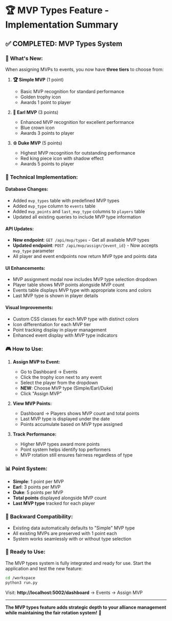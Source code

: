 # 🏆 MVP Types Feature - Implementation Summary

## ✅ **COMPLETED: MVP Types System**

### 🎯 **What's New:**
When assigning MVPs to events, you now have **three tiers** to choose from:

1. **🏆 Simple MVP** (1 point)
   - Basic MVP recognition for standard performance
   - Golden trophy icon
   - Awards 1 point to player

2. **👑 Earl MVP** (3 points)  
   - Enhanced MVP recognition for excellent performance
   - Blue crown icon
   - Awards 3 points to player

3. **♔ Duke MVP** (5 points)
   - Highest MVP recognition for outstanding performance
   - Red king piece icon with shadow effect
   - Awards 5 points to player

### 🔧 **Technical Implementation:**

#### Database Changes:
- Added `mvp_types` table with predefined MVP types
- Added `mvp_type` column to `events` table
- Added `mvp_points` and `last_mvp_type` columns to `players` table
- Updated all existing queries to include MVP type information

#### API Updates:
- **New endpoint**: `GET /api/mvp/types` - Get all available MVP types
- **Updated endpoint**: `POST /api/mvp/assign/{event_id}` - Now accepts `mvp_type` parameter
- All player and event endpoints now return MVP type and points data

#### UI Enhancements:
- MVP assignment modal now includes MVP type selection dropdown
- Player table shows MVP points alongside MVP count
- Events table displays MVP type with appropriate icons and colors
- Last MVP type is shown in player details

#### Visual Improvements:
- Custom CSS classes for each MVP type with distinct colors
- Icon differentiation for each MVP tier
- Point tracking display in player management
- Enhanced event display with MVP type indicators

### 🎮 **How to Use:**

1. **Assign MVP to Event:**
   - Go to Dashboard → Events
   - Click the trophy icon next to any event
   - Select the player from the dropdown
   - **NEW**: Choose MVP type (Simple/Earl/Duke)
   - Click "Assign MVP"

2. **View MVP Points:**
   - Dashboard → Players shows MVP count and total points
   - Last MVP type is displayed under the date
   - Points accumulate based on MVP type assigned

3. **Track Performance:**
   - Higher MVP types award more points
   - Point system helps identify top performers
   - MVP rotation still ensures fairness regardless of type

### 📊 **Point System:**
- **Simple**: 1 point per MVP
- **Earl**: 3 points per MVP  
- **Duke**: 5 points per MVP
- **Total points** displayed alongside MVP count
- **Last MVP type** tracked for each player

### 🔄 **Backward Compatibility:**
- Existing data automatically defaults to "Simple" MVP type
- All existing MVPs are preserved with 1 point each
- System works seamlessly with or without type selection

### 🚀 **Ready to Use:**
The MVP types system is fully integrated and ready for use. Start the application and test the new feature:

```bash
cd /workspace
python3 run.py
```

Visit: **http://localhost:5002/dashboard** → Events → Assign MVP

---

**The MVP types feature adds strategic depth to your alliance management while maintaining the fair rotation system!** 🎯